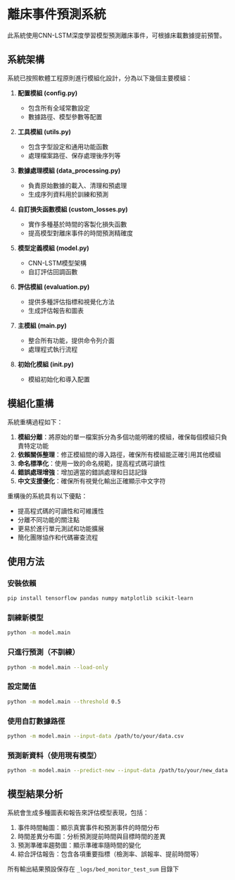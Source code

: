# 離床事件預測系統

此系統使用CNN-LSTM深度學習模型預測離床事件，可根據床載數據提前預警。

## 系統架構

系統已按照軟體工程原則進行模組化設計，分為以下幾個主要模組：

1. **配置模組 (config.py)**
   - 包含所有全域常數設定
   - 數據路徑、模型參數等配置

2. **工具模組 (utils.py)**
   - 包含字型設定和通用功能函數
   - 處理檔案路徑、保存處理後序列等

3. **數據處理模組 (data_processing.py)**
   - 負責原始數據的載入、清理和預處理
   - 生成序列資料用於訓練和預測

4. **自訂損失函數模組 (custom_losses.py)**
   - 實作多種基於時間的客製化損失函數
   - 提高模型對離床事件的時間預測精確度

5. **模型定義模組 (model.py)**
   - CNN-LSTM模型架構
   - 自訂評估回調函數

6. **評估模組 (evaluation.py)**
   - 提供多種評估指標和視覺化方法
   - 生成評估報告和圖表

7. **主模組 (main.py)**
   - 整合所有功能，提供命令列介面
   - 處理程式執行流程

8. **初始化模組 (__init__.py)**
   - 模組初始化和導入配置

## 模組化重構

系統重構過程如下：

1. **模組分離**：將原始的單一檔案拆分為多個功能明確的模組，確保每個模組只負責特定功能
2. **依賴關係整理**：修正模組間的導入路徑，確保所有模組能正確引用其他模組
3. **命名標準化**：使用一致的命名規範，提高程式碼可讀性
4. **錯誤處理增強**：增加適當的錯誤處理和日誌記錄
5. **中文支援優化**：確保所有視覺化輸出正確顯示中文字符

重構後的系統具有以下優點：
- 提高程式碼的可讀性和可維護性
- 分離不同功能的關注點
- 更易於進行單元測試和功能擴展
- 簡化團隊協作和代碼審查流程

## 使用方法

### 安裝依賴
```bash
pip install tensorflow pandas numpy matplotlib scikit-learn
```

### 訓練新模型
```bash
python -m model.main
```

### 只進行預測（不訓練）
```bash
python -m model.main --load-only
```

### 設定閾值
```bash
python -m model.main --threshold 0.5
```

### 使用自訂數據路徑
```bash
python -m model.main --input-data /path/to/your/data.csv
```

### 預測新資料（使用現有模型）
```bash
python -m model.main --predict-new --input-data /path/to/your/new_data.csv
```

## 模型結果分析

系統會生成多種圖表和報告來評估模型表現，包括：

1. 事件時間軸圖：顯示真實事件和預測事件的時間分布
2. 時間差異分布圖：分析預測提前時間與目標時間的差異
3. 預測準確率趨勢圖：顯示準確率隨時間的變化
4. 綜合評估報告：包含各項重要指標（檢測率、誤報率、提前時間等）

所有輸出結果預設保存在 `_logs/bed_monitor_test_sum` 目錄下 